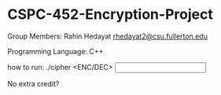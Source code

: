 # CSPC-452-Encryption-Project

Group Members:
  Rahin Hedayat rhedayat2@csu.fullerton.edu
  
Programming Language: C++

how to run:
  ./cipher <Cipher name> <Key> <ENC/DEC> <Input file> <Output file>
  
No extra credit?

